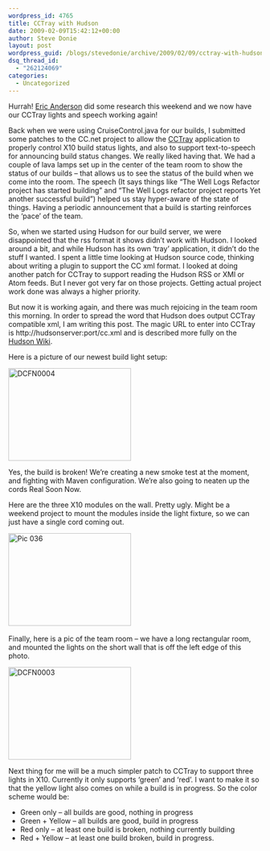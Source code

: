 ```yaml
---
wordpress_id: 4765
title: CCTray with Hudson
date: 2009-02-09T15:42:12+00:00
author: Steve Donie
layout: post
wordpress_guid: /blogs/stevedonie/archive/2009/02/09/cctray-with-hudson.aspx
dsq_thread_id:
  - "262124069"
categories:
  - Uncategorized
---
```

Hurrah! <a href="http://testinfected.blogspot.com/" target="_blank">Eric Anderson</a> did some research this weekend and we now have our CCTray lights and speech working again! 

Back when we were using CruiseControl.java for our builds, I submitted some patches to the CC.net project to allow the <a href="http://confluence.public.thoughtworks.org/display/CCNET/Welcome+to+CruiseControl.NET" target="_blank">CCTray</a> application to properly control X10 build status lights, and also to support text-to-speech for announcing build status changes. We really liked having that. We had a couple of lava lamps set up in the center of the team room to show the status of our builds &#8211; that allows us to see the status of the build when we come into the room. The speech (It says things like &#8220;The Well Logs Refactor project has started building&#8221; and &#8220;The Well Logs refactor project reports Yet another successful build&#8221;) helped us stay hyper-aware of the state of things. Having a periodic announcement that a build is starting reinforces the &#8216;pace&#8217; of the team. 

So, when we started using Hudson for our build server, we were disappointed that the rss format it shows didn&#8217;t work with Hudson. I looked around a bit, and while Hudson has its own &#8216;tray&#8217; application, it didn&#8217;t do the stuff I wanted. I spent a little time looking at Hudson source code, thinking about writing a plugin to support the CC xml format. I looked at doing another patch for CCTray to support reading the Hudson RSS or XMl or Atom feeds. But I never got very far on those projects. Getting actual project work done was always a higher priority. 

But now it is working again, and there was much rejoicing in the team room this morning. In order to spread the word that Hudson does output CCTray compatible xml, I am writing this post. The magic URL to enter into CCTray is http://hudsonserver:port/cc.xml and is described more fully on the <a href="http://hudson.gotdns.com/wiki/display/HUDSON/Monitoring+Hudson" target="_blank">Hudson Wiki</a>.

Here is a picture of our newest build light setup:

[<img style="border-right: 0px;border-top: 0px;border-left: 0px;border-bottom: 0px" height="184" alt="DCFN0004" src="http://lostechies.com/stevedonie/files/2011/03/DCFN0004_thumb.jpg" width="244" border="0" />](http://lostechies.com/stevedonie/files/2011/03/DCFN0004.jpg) 

Yes, the build is broken! We&#8217;re creating a new smoke test at the moment, and fighting with Maven configuration. We&#8217;re also going to neaten up the cords Real Soon Now. 

Here are the three X10 modules on the wall. Pretty ugly. Might be a weekend project to mount the modules inside the light fixture, so we can just have a single cord coming out. 

[<img style="border-right: 0px;border-top: 0px;border-left: 0px;border-bottom: 0px" height="184" alt="Pic 036" src="http://lostechies.com/stevedonie/files/2011/03/Pic-036_thumb.jpg" width="244" border="0" />](http://lostechies.com/stevedonie/files/2011/03/Pic-036_2.jpg)&nbsp;&nbsp;&nbsp; 

Finally, here is a pic of the team room &#8211; we have a long rectangular room, and mounted the lights on the short wall that is off the left edge of this photo.

[<img style="border-right: 0px;border-top: 0px;border-left: 0px;border-bottom: 0px" height="184" alt="DCFN0003" src="http://lostechies.com/stevedonie/files/2011/03/DCFN0003_thumb.jpg" width="244" border="0" />](http://lostechies.com/stevedonie/files/2011/03/DCFN0003.jpg) 

Next thing for me will be a much simpler patch to CCTray to support three lights in X10. Currently it only supports &#8216;green&#8217; and &#8216;red&#8217;. I want to make it so that the yellow light also comes on while a build is in progress. So the color scheme would be:

  * Green only &#8211; all builds are good, nothing in progress
  * Green + Yellow &#8211; all builds are good, build in progress
  * Red only &#8211; at least one build is broken, nothing currently building
  * Red + Yellow &#8211; at least one build broken, build in progress.